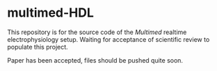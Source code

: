 # multimed-HDL

This repository is for the source code of the _Multimed_ realtime electrophysiology setup.
Waiting for acceptance of scientific review to populate this project.

Paper has been accepted, files should be pushed quite soon.
